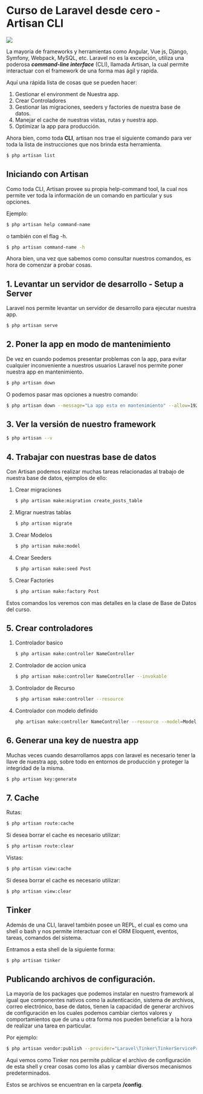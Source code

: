 # Curso de Laravel desde cero - **Artisan CLI**

![](D:\cursos\laravel-desde-cero\assets\clase_07.jpg)

La mayoría de frameworks y herramientas como Angular, Vue js, Django, Symfony, Webpack, MySQL, etc. Laravel no es la excepción, utiliza una poderosa ***command-line interface*** (CLI), llamada Artisan, la cual permite interactuar con el framework de una forma mas ágil y rapida. 

Aquí una rápida lista de cosas que se pueden hacer:

1. Gestionar el environment de Nuestra app.
2. Crear Controladores
3. Gestionar las migraciones, seeders y factories de nuestra base de datos.
4. Manejar el cache de nuestras vistas, rutas y nuestra app.
5. Optimizar la app para producción.

Ahora bien, como toda **CLI**, artisan nos trae el siguiente comando para ver toda la lista de instrucciones que nos brinda esta herramienta.

```bash
$ php artisan list
```

##  Iniciando con Artisan

Como toda CLI, Artisan provee su propia help-command tool, la cual nos permite ver toda la información de un comando en particular y sus opciones.

Ejemplo:

```bash
$ php artisan help command-name
```

o también con el flag -h.

```bash
$ php artisan command-name -h
```

Ahora bien, una vez que sabemos como consultar nuestros comandos, es hora de comenzar a probar cosas.

## 1.  Levantar un servidor de desarrollo - Setup a Server 

Laravel nos permite levantar un servidor de desarrollo para ejecutar nuestra app.

```bash
$ php artisan serve 
```

## 2.  Poner la app en modo de mantenimiento

De vez en cuando podemos presentar problemas con la app, para evitar cualquier inconveniente a nuestros usuarios Laravel nos permite poner nuestra app en mantenimiento.

```bash
$ php artisan down
```

O podemos pasar mas opciones a nuestro comando:

```bash
$ php artisan down --message="La app esta en mantenimiento" --allow=192.168.1.110 
```

## 3.  Ver la versión de nuestro framework

```bash
$ php artisan --v
```

## 4.  Trabajar con nuestras base de datos

Con Artisan podemos realizar muchas tareas relacionadas al trabajo de nuestra base de datos, ejemplos de ello:

1. Crear migraciones

   ```bash
   $ php artisan make:migration create_posts_table 
   ```

2. Migrar nuestras tablas

   ```bash
   $ php artisan migrate
   ```

3. Crear Modelos

   ```bash
   $ php artisan make:model
   ```

4. Crear Seeders

   ```bash
   $ php artisan make:seed Post
   ```

5. Crear Factories

   ```bash
   $ php artisan make:factory Post
   ```

Estos comandos los veremos con mas detalles en la clase de Base de Datos del curso.

## 5.  Crear controladores

 1. Controlador basico

    ```bash
    $ php artisan make:controller NameController
    ```

 2. Controlador de accion unica

    ```bash
    $ php artisan make:controller NameController --invokable
    ```

 3. Controlador de Recurso
    
    ```bash
    $ php artisan make:controller --resource
    ```

  4. Controlador con modelo definido

     ```bash
     php artisan make:controller NameController --resource --model=Model
     ```

## 6. Generar una key de nuestra app

Muchas veces cuando desarrollamos apps con laravel es necesario tener la llave de nuestra app, sobre todo en entornos de producción y proteger la integridad de la misma.

```bash
$ php artisan key:generate
```

## 7. Cache

Rutas:

```bash
$ php artisan route:cache
```

Si desea borrar el cache es necesario utilizar:

```bash
$ php artisan route:clear
```

Vistas:

```bash
$ php artisan view:cache
```

Si desea borrar el cache es necesario utilizar:

```bash
$ php artisan view:clear
```



## Tinker

Además de una CLI, laravel también posee un REPL, el cual es como una shell o bash y nos permite interactuar con el ORM Eloquent, eventos, tareas, comandos del sistema.

Entramos a esta shell de la siguiente forma:

```bash
$ php artisan tinker
```

## Publicando archivos de configuración.

La mayoría de los packages que podemos instalar en nuestro framework al igual que componentes nativos como la autenticación, sistema de archivos, correo electrónico, base de datos, tienen la capacidad de generar archivos de configuración en los cuales podemos cambiar ciertos valores y comportamientos que de una u otra forma nos pueden beneficiar a la hora de realizar una tarea en particular.

Por ejemplo:

```bash
$ php artisan vendor:publish --provider="Laravel\Tinker\TinkerServiceProvider"
```

Aqui vemos como Tinker nos permite publicar el archivo de configuración de esta shell y crear cosas como los alias y cambiar diversos mecanismos predeterminados.

Estos se archivos se encuentran en la carpeta **/config**.